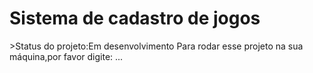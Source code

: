 <h1>Sistema de cadastro de jogos</h1>
>Status do projeto:Em desenvolvimento
Para rodar esse projeto na sua máquina,por favor digite:
...

